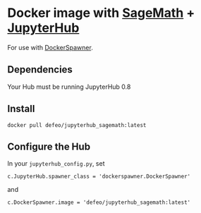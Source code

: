 # Docker image with [SageMath](http://www.sagemath.org/) + [JupyterHub](https://jupyterhub.readthedocs.io/)

For use with [DockerSpawner](https://github.com/jupyterhub/dockerspawner).

## Dependencies

Your Hub must be running JupyterHub 0.8

## Install

    docker pull defeo/jupyterhub_sagemath:latest

## Configure the Hub

In your `jupyterhub_config.py`, set

    c.JupyterHub.spawner_class = 'dockerspawner.DockerSpawner'

and

    c.DockerSpawner.image = 'defeo/jupyterhub_sagemath:latest'

